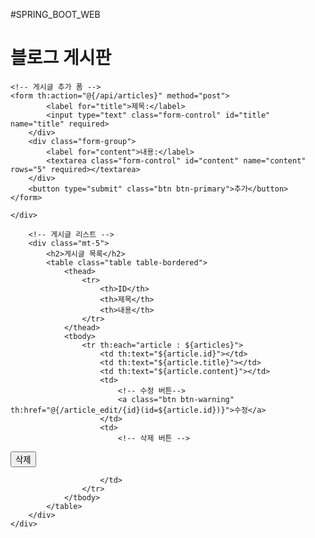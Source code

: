 #SPRING_BOOT_WEB



<!DOCTYPE html>
<html xmlns:th="http://www.thymeleaf.org">
<head>
    <meta charset="UTF-8">
    <title>블로그 게시판</title>
    <meta content="width=device-width, initial-scale=1.0" name="viewport">
    <link rel="stylesheet" href="https://stackpath.bootstrapcdn.com/bootstrap/4.5.2/css/bootstrap.min.css">
</head>
<body>
<div class="container">
    <h1 class="mt-5">블로그 게시판</h1>

    <!-- 게시글 추가 폼 -->
    <form th:action="@{/api/articles}" method="post">
            <label for="title">제목:</label>
            <input type="text" class="form-control" id="title" name="title" required>
        </div>
        <div class="form-group">
            <label for="content">내용:</label>
            <textarea class="form-control" id="content" name="content" rows="5" required></textarea>
        </div>
        <button type="submit" class="btn btn-primary">추가</button>
    </form>

    </div>

        <!-- 게시글 리스트 -->
        <div class="mt-5">
            <h2>게시글 목록</h2>
            <table class="table table-bordered">
                <thead>
                    <tr>
                        <th>ID</th>
                        <th>제목</th>
                        <th>내용</th>
                    </tr>
                </thead>
                <tbody>
                    <tr th:each="article : ${articles}">
                        <td th:text="${article.id}"></td>
                        <td th:text="${article.title}"></td>
                        <td th:text="${article.content}"></td>
                        <td>
                            <!-- 수정 버튼-->
                            <a class="btn btn-warning" th:href="@{/article_edit/{id}(id=${article.id})}">수정</a>
                        </td>
                        <td>
                            <!-- 삭제 버튼 -->
  <form th:action="@{/api/article_delete/{id}(id=${article.id})}" method="post" style="display:inline;">
    <input type="hidden" name="_method" value="delete">
    <button type="submit" class="btn btn-danger">삭제</button>
    </form>
   
                        </td>
                    </tr>
                </tbody>
            </table>
        </div>
    </div>
</body>
</html>

